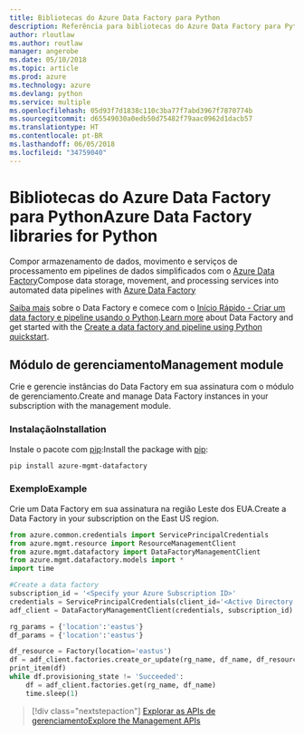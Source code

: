 ```yaml
---
title: Bibliotecas do Azure Data Factory para Python
description: Referência para bibliotecas do Azure Data Factory para Python
author: rloutlaw
ms.author: routlaw
manager: angerobe
ms.date: 05/10/2018
ms.topic: article
ms.prod: azure
ms.technology: azure
ms.devlang: python
ms.service: multiple
ms.openlocfilehash: 05d93f7d1838c110c3ba77f7abd3967f7870774b
ms.sourcegitcommit: d65549030a0edb50d75482f79aac0962d1dacb57
ms.translationtype: HT
ms.contentlocale: pt-BR
ms.lasthandoff: 06/05/2018
ms.locfileid: "34759040"
---
```

# <a name="azure-data-factory-libraries-for-python"></a><span data-ttu-id="bf658-103">Bibliotecas do Azure Data Factory para Python</span><span class="sxs-lookup"><span data-stu-id="bf658-103">Azure Data Factory libraries for Python</span></span>

<span data-ttu-id="bf658-104">Compor armazenamento de dados, movimento e serviços de processamento em pipelines de dados simplificados com o [Azure Data Factory](/azure/data-factory/)</span><span class="sxs-lookup"><span data-stu-id="bf658-104">Compose data storage, movement, and processing services into automated data pipelines with [Azure Data Factory](/azure/data-factory/)</span></span>

<span data-ttu-id="bf658-105">[Saiba mais](/azure/data-factory/introduction) sobre o Data Factory e comece com o [Início Rápido - Criar um data factory e pipeline usando o Python](/azure/data-factory/quickstart-create-data-factory-python).</span><span class="sxs-lookup"><span data-stu-id="bf658-105">[Learn more](/azure/data-factory/introduction) about Data Factory and get started with the [Create a data factory and pipeline using Python quickstart](/azure/data-factory/quickstart-create-data-factory-python).</span></span> 

## <a name="management-module"></a><span data-ttu-id="bf658-106">Módulo de gerenciamento</span><span class="sxs-lookup"><span data-stu-id="bf658-106">Management module</span></span>

<span data-ttu-id="bf658-107">Crie e gerencie instâncias do Data Factory em sua assinatura com o módulo de gerenciamento.</span><span class="sxs-lookup"><span data-stu-id="bf658-107">Create and manage Data Factory instances in your subscription with the management module.</span></span>

### <a name="installation"></a><span data-ttu-id="bf658-108">Instalação</span><span class="sxs-lookup"><span data-stu-id="bf658-108">Installation</span></span>

<span data-ttu-id="bf658-109">Instale o pacote com [pip](https://pip.pypa.io/en/stable/quickstart/):</span><span class="sxs-lookup"><span data-stu-id="bf658-109">Install the package with [pip](https://pip.pypa.io/en/stable/quickstart/):</span></span>

```bash
pip install azure-mgmt-datafactory 
```

### <a name="example"></a><span data-ttu-id="bf658-110">Exemplo</span><span class="sxs-lookup"><span data-stu-id="bf658-110">Example</span></span> 

<span data-ttu-id="bf658-111">Crie um Data Factory em sua assinatura na região Leste dos EUA.</span><span class="sxs-lookup"><span data-stu-id="bf658-111">Create a Data Factory in your subscription on the East US region.</span></span>

```python
from azure.common.credentials import ServicePrincipalCredentials
from azure.mgmt.resource import ResourceManagementClient
from azure.mgmt.datafactory import DataFactoryManagementClient
from azure.mgmt.datafactory.models import *
import time

#Create a data factory
subscription_id = '<Specify your Azure Subscription ID>'
credentials = ServicePrincipalCredentials(client_id='<Active Directory application/client ID>', secret='<client secret>', tenant='<Active Directory tenant ID>')
adf_client = DataFactoryManagementClient(credentials, subscription_id)

rg_params = {'location':'eastus'}
df_params = {'location':'eastus'}  

df_resource = Factory(location='eastus')
df = adf_client.factories.create_or_update(rg_name, df_name, df_resource)
print_item(df)
while df.provisioning_state != 'Succeeded':
    df = adf_client.factories.get(rg_name, df_name)
    time.sleep(1)
```

> [!div class="nextstepaction"]
> [<span data-ttu-id="bf658-112">Explorar as APIs de gerenciamento</span><span class="sxs-lookup"><span data-stu-id="bf658-112">Explore the Management APIs</span></span>](/python/api/overview/azure/datafactory/management)
